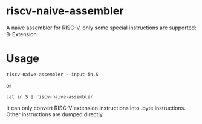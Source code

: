 # riscv-naive-assembler
A naive assembler for RISC-V, only some special instructions are supported: B-Extension.

# Usage
```text
riscv-naive-assembler --input in.S 
```
or
```text
cat in.S | riscv-naive-assembler
```
It can only convert RISC-V extension instructions into .byte instructions. Other instructions are dumped directly.


